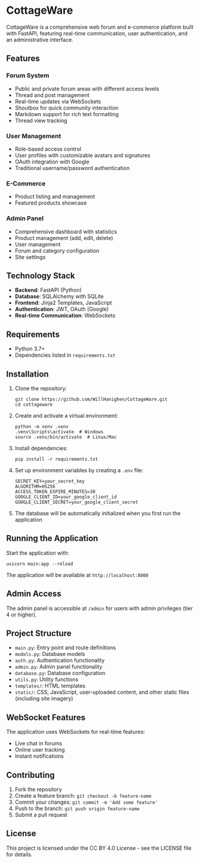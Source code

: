 # CottageWare

CottageWare is a comprehensive web forum and e-commerce platform built with FastAPI, featuring real-time communication, user authentication, and an administrative interface.

## Features

### Forum System
- Public and private forum areas with different access levels
- Thread and post management
- Real-time updates via WebSockets
- Shoutbox for quick community interaction
- Markdown support for rich text formatting
- Thread view tracking

### User Management
- Role-based access control
- User profiles with customizable avatars and signatures
- OAuth integration with Google
- Traditional username/password authentication

### E-Commerce
- Product listing and management
- Featured products showcase

### Admin Panel
- Comprehensive dashboard with statistics
- Product management (add, edit, delete)
- User management
- Forum and category configuration
- Site settings

## Technology Stack

- **Backend**: FastAPI (Python)
- **Database**: SQLAlchemy with SQLite
- **Frontend**: Jinja2 Templates, JavaScript
- **Authentication**: JWT, OAuth (Google)
- **Real-time Communication**: WebSockets

## Requirements

- Python 3.7+
- Dependencies listed in `requirements.txt`

## Installation

1. Clone the repository:
   ```
   git clone https://github.com/WillHanighen/CottageWare.git
   cd cottageware
   ```

2. Create and activate a virtual environment:
   ```
   python -m venv .venv
   .venv\Scripts\activate  # Windows
   source .venv/bin/activate  # Linux/Mac
   ```

3. Install dependencies:
   ```
   pip install -r requirements.txt
   ```

4. Set up environment variables by creating a `.env` file:
   ```
   SECRET_KEY=your_secret_key
   ALGORITHM=HS256
   ACCESS_TOKEN_EXPIRE_MINUTES=30
   GOOGLE_CLIENT_ID=your_google_client_id
   GOOGLE_CLIENT_SECRET=your_google_client_secret
   ```

5. The database will be automatically initialized when you first run the application

## Running the Application

Start the application with:
```
uvicorn main:app --reload
```

The application will be available at `http://localhost:8000`

## Admin Access

The admin panel is accessible at `/admin` for users with admin privileges (tier 4 or higher).

## Project Structure

- `main.py`: Entry point and route definitions
- `models.py`: Database models
- `auth.py`: Authentication functionality
- `admin.py`: Admin panel functionality
- `database.py`: Database configuration
- `utils.py`: Utility functions
- `templates/`: HTML templates
- `static/`: CSS, JavaScript, user-uploaded content, and other static files (including site imagery)

## WebSocket Features

The application uses WebSockets for real-time features:
- Live chat in forums
- Online user tracking
- Instant notifications

## Contributing

1. Fork the repository
2. Create a feature branch: `git checkout -b feature-name`
3. Commit your changes: `git commit -m 'Add some feature'`
4. Push to the branch: `git push origin feature-name`
5. Submit a pull request

## License
This project is licensed under the CC BY 4.0 License - see the LICENSE file for details.
